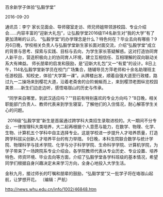 百余新学子体验“弘毅学堂”

2016-09-20

通讯员：李宁
家长见面会、导师寝室走访、师兄师姐带领游校园、专业介绍会……内容丰富的“迎新大礼包”，让弘毅学堂2016级114名新生对“我的大学”有了更加清晰的认识。
“弘毅学堂”的办学理念是什么？特色何在？毕业去向有哪些？9月6日晚，学校相关负责人与弘毅学堂新生家长面对面交流，介绍“弘毅学堂”成立的背景与思考、探索与实践、目标与去向，为学生家长答疑解惑。这对打造协同育人新平台，营造积极向上的协同育人环境，建立互相信任、互相理解的双向联动关系大有裨益。
师长朋辈的启发和鼓励，是“迎新大礼包”又一“有爱”的设计。8日上午，114名弘毅学堂新学员在校门广场集合，随辅导员方萍老师和十余名助理班主任游校园、知校史，体验“大学第一课”。从牌楼出发，顺着自强大道至行政楼，路过九一二操场来到樱花大道，沿着老斋舍的台阶蜿蜒而上，来到樱顶老图纵览校园美景……新生们边走边听，感悟珞珈山的历史与传承。

 
“同学来自哪里，到武汉适应吗？”“目前有特别喜欢的专业方向吗？”8日晚，相关职能部门负责人、教师代表来到学生寝室，了解他们的入住情况，耐心解答学生关心的问题。

 
2016级“弘毅学堂”新生是首届通过跨学科大类招生录取进校的。大一期间不分专业，一律按理科大类培养，大二起再根据个人意愿与能力，在数学、物理、化学、生物、计算机五个学科中自主选择专业。这是学校进一步提升人才培养质量，打造跨学科拔尖创新人才培养平台的有力举措。
9日晚，本科生院联合数学与统计学院、物理科学与技术学院、化学与分子科学学院、生命科学学院、计算机学院，为学子带来了一场跨院系专业介绍会。各学院教师代表从专业历史、专业设置、培养特色、师资环境、毕业去向等方面，介绍了弘毅学堂各学科班级的基本情况，希望同学们根据自身兴趣决定未来学习方向，全身心地投入大学生活。


金秋九月，接过师长的叮嘱和朋辈的鼓励，“弘毅学堂”又一批学子将在珞珈山起航，让梦想开花。
（编辑：严航）

http://news.whu.edu.cn/info/1002/46848.htm